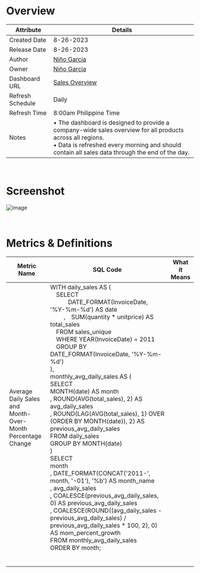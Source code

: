 # Overview

| Attribute | Details |
|---|---|
| Created Date | 8-26-2023 |
| Release Date | 8-26-2023 |
| Author | [Niño Garcia](https://www.linkedin.com/in/ninogarci) |
| Owner | [Niño Garcia](https://www.linkedin.com/in/ninogarci) |
| Dashboard URL | [Sales Overview](https://tinyurl.com/Sales-Overview)|
| Refresh Schedule | Daily |
| Refresh Time | 8:00am Philippine Time |
| Notes | • The dashboard is designed to provide a company-wide sales overview for all products across all regions. <br /> • Data is refreshed every morning and should contain all sales data through the end of the day. |

&nbsp;
&nbsp;

# Screenshot

![image](https://github.com/ninogarcia/Sales_Overview/assets/7455410/261a31b2-5a47-4ae6-be98-101334d2f602)

&nbsp;
&nbsp;

# Metrics & Definitions

| Metric Name                                                       | SQL Code                                                                                                                                                                                                                                                                                                                                                                                                                                                                                                                                                                                                                                                                                                                                                                                                                                                                                                                                                                                                                                         | What it Means |
|-------------------------------------------------------------------|--------------------------------------------------------------------------------------------------------------------------------------------------------------------------------------------------------------------------------------------------------------------------------------------------------------------------------------------------------------------------------------------------------------------------------------------------------------------------------------------------------------------------------------------------------------------------------------------------------------------------------------------------------------------------------------------------------------------------------------------------------------------------------------------------------------------------------------------------------------------------------------------------------------------------------------------------------------------------------------------------------------------------------------------------|---------------|
| Average Daily Sales and <br /> Month-Over-Month Percentage Change | WITH daily_sales AS ( <br /> &emsp;SELECT<br />       &emsp;&emsp;&emsp;DATE_FORMAT(InvoiceDate, '%Y-%m-%d') AS date <br />     &emsp;&emsp; ,&emsp;SUM(quantity * unitprice) AS total_sales <br />   &emsp;FROM sales_unique <br />   &emsp;WHERE YEAR(InvoiceDate) = 2011 <br />   &emsp;GROUP BY DATE_FORMAT(InvoiceDate, '%Y-%m-%d') <br /> ), <br /> monthly_avg_daily_sales AS ( <br />   SELECT <br />       MONTH(date) AS month <br />     , ROUND(AVG(total_sales), 2) AS avg_daily_sales <br />     , ROUND(LAG(AVG(total_sales), 1) OVER (ORDER BY MONTH(date)), 2) AS previous_avg_daily_sales <br />   FROM daily_sales <br />   GROUP BY MONTH(date) <br /> ) <br /> SELECT <br />     month <br />   , DATE_FORMAT(CONCAT('2011-', month, '-01'), '%b') AS month_name <br />   , avg_daily_sales <br />   , COALESCE(previous_avg_daily_sales, 0) AS previous_avg_daily_sales <br />   , COALESCE(ROUND((avg_daily_sales - previous_avg_daily_sales) / previous_avg_daily_sales * 100, 2), 0) AS mom_percent_growth <br /> FROM monthly_avg_daily_sales <br /> ORDER BY month; <br /> |               |
|                                                                   |                                                                                                                                                                                                                                                                                                                                                                                                                                                                                                                                                                                                                                                                                                                                                                                                                                                                                                                                                                                                                                                  |               |
|                                                                   |                                                                                                                                                                                                                                                                                                                                                                                                                                                                                                                                                                                                                                                                                                                                                                                                                                                                                                                                                                                                                                                  |               |
|                                                                   |                                                                                                                                                                                                                                                                                                                                                                                                                                                                                                                                                                                                                                                                                                                                                                                                                                                                                                                                                                                                                                                  |               |
|                                                                   |                                                                                                                                                                                                                                                                                                                                                                                                                                                                                                                                                                                                                                                                                                                                                                                                                                                                                                                                                                                                                                                  |               |
|                                                                   |                                                                                                                                                                                                                                                                                                                                                                                                                                                                                                                                                                                                                                                                                                                                                                                                                                                                                                                                                                                                                                                  |               |
|                                                                   |                                                                                                                                                                                                                                                                                                                                                                                                                                                                                                                                                                                                                                                                                                                                                                                                                                                                                                                                                                                                                                                  |               |
